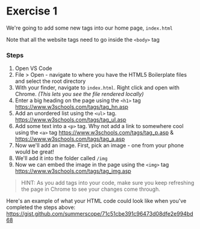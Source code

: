 # Exercise 1

We're going to add some new tags into our home page, `index.html`

Note that all the website tags need to go inside the `<body>` tag

### Steps

1. Open VS Code
2. File > Open - navigate to where you have the HTML5 Boilerplate files and select the root directory
3. With your finder, navigate to `index.html`. Right click and open with Chrome. 
_(This lets you see the file rendered locally)_
4. Enter a big heading on the page using the `<h1>` tag
https://www.w3schools.com/tags/tag_hn.asp 
5. Add an unordered list using the `<ul>` tag.
https://www.w3schools.com/tags/tag_ul.asp 
6. Add some text into a `<p>` tag. Why not add a link to somewhere cool using the `<a>` tag
https://www.w3schools.com/tags/tag_p.asp &amp; https://www.w3schools.com/tags/tag_a.asp 
7. Now we'll add an image. First, pick an image - one from your phone would be great!
8. We'll add it into the folder called `/img` 
9. Now we can embed the image in the page using the `<img>` tag
https://www.w3schools.com/tags/tag_img.asp 


> HINT: As you add tags into your code, make sure you keep refreshing the page in Chrome to see your changes come through.

Here's an example of what your HTML code could look like when you've completed the steps above: 
https://gist.github.com/summerscope/71c51cbe391c96473d08dfe2e994bd68